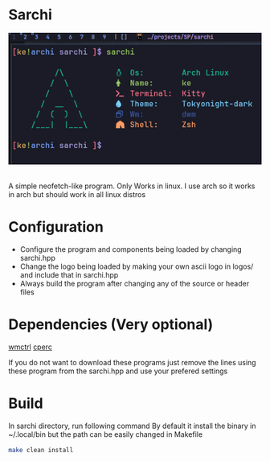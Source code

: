 # Sarchi

![Sarchi Image](./img/img.png?raw=true "Sarchi Image")

<br>
A simple neofetch-like program.
Only Works in linux.
I use arch so it works in arch but should work in all linux distros

# Configuration
- Configure the program and components being loaded by changing sarchi.hpp
- Change the logo being loaded by making your own ascii logo in logos/ and include that in sarchi.hpp
- Always build the program after changing any of the source or header files

# Dependencies (Very optional)
[wmctrl](https://github.com/Keshavig/SP/tree/main/cperc)
[cperc](https://github.com/Keshavig/SP/tree/main/cperc)

If you do not want to download these programs just remove the lines using these program from the sarchi.hpp and use your prefered settings

# Build
In sarchi directory, run following command
By default it install the binary in ~/.local/bin but the path can be easily changed in Makefile
```bash
make clean install
```
